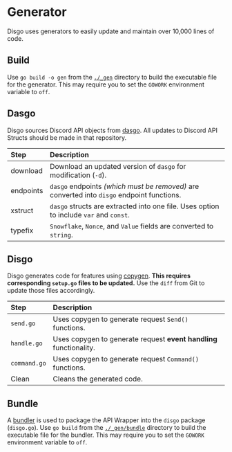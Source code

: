 # Generator

Disgo uses generators to easily update and maintain over 10,000 lines of code. 

## Build

Use `go build -o gen` from the [`./_gen`](/_gen) directory to build the executable file for the generator. This may require you to set the `GOWORK` environment variable to `off`.

## Dasgo

Disgo sources Discord API objects from [dasgo](https://github.com/switchupcb/dasgo). All updates to Discord API Structs should be made in that repository.

| Step      | Description                                                                                |
| :-------- | :----------------------------------------------------------------------------------------- |
| download  | Download an updated version of `dasgo` for modification (`-d`).                            |
| endpoints | `dasgo` endpoints _(which must be removed)_ are converted into `disgo` endpoint functions. |
| xstruct   | `dasgo` structs are extracted into one file. Uses option to include `var` and `const`.     |
| typefix   | `Snowflake`, `Nonce`, and `Value` fields are converted to `string`.                        |

## Disgo

Disgo generates code for features using [copygen](https://github.com/switchupcb/copygen). **This requires corresponding `setup.go` files to be updated.** Use the `diff` from Git to update those files accordingly.

| Step         | Description                                                        |
| :----------- | :----------------------------------------------------------------- |
| `send.go`    | Uses copygen to generate request `Send()` functions.               |
| `handle.go`  | Uses copygen to generate request **event handling** functionality. |
| `command.go` | Uses copygen to generate request `Command()` functions.            |
| Clean        | Cleans the generated code.                                         |

## Bundle

A [bundler](https://pkg.go.dev/golang.org/x/tools/cmd/bundle) is used to package the API Wrapper into the `disgo` package (`disgo.go`). Use `go build` from the [`./_gen/bundle`](/_gen/bundle) directory to build the executable file for the bundler. This may require you to set the `GOWORK` environment variable to `off`.